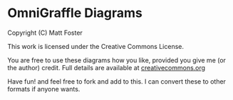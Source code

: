 # OmniGraffle Diagrams

Copyright (C) Matt Foster

This work is licensed under the Creative Commons License. 

You are free to use these diagrams how you like, provided you give me (or the
author) credit. Full details are available at [creativecommons.org](http://creativecommons.org/licenses/by/2.0/uk/ "Creative Commons Attribution 2.0 UK: England &amp; Wales")

Have fun! and feel free to fork and add to this. I can convert these to other formats if anyone wants.